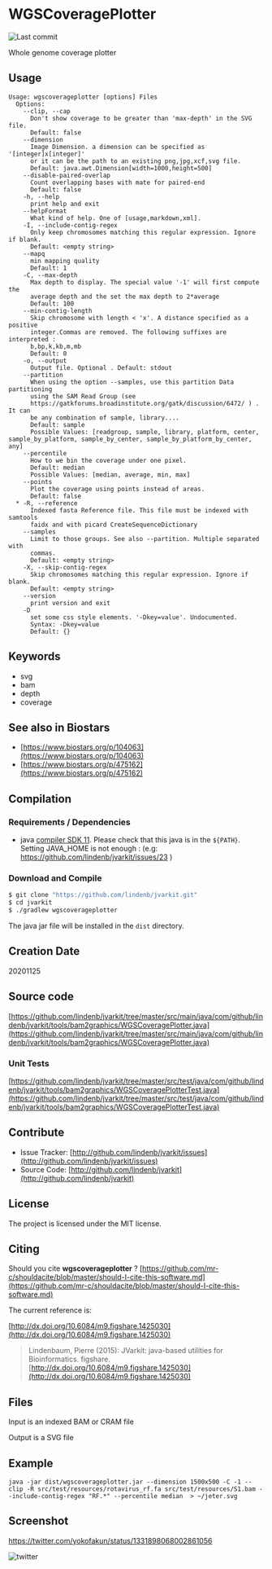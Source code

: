 # WGSCoveragePlotter

![Last commit](https://img.shields.io/github/last-commit/lindenb/jvarkit.png)

Whole genome coverage plotter


## Usage

```
Usage: wgscoverageplotter [options] Files
  Options:
    --clip, --cap
      Don't show coverage to be greater than 'max-depth' in the SVG file.
      Default: false
    --dimension
      Image Dimension. a dimension can be specified as '[integer]x[integer]' 
      or it can be the path to an existing png,jpg,xcf,svg file.
      Default: java.awt.Dimension[width=1000,height=500]
    --disable-paired-overlap
      Count overlapping bases with mate for paired-end
      Default: false
    -h, --help
      print help and exit
    --helpFormat
      What kind of help. One of [usage,markdown,xml].
    -I, --include-contig-regex
      Only keep chromosomes matching this regular expression. Ignore if blank.
      Default: <empty string>
    --mapq
      min mapping quality
      Default: 1
    -C, --max-depth
      Max depth to display. The special value '-1' will first compute the 
      average depth and the set the max depth to 2*average
      Default: 100
    --min-contig-length
      Skip chromosome with length < 'x'. A distance specified as a positive 
      integer.Commas are removed. The following suffixes are interpreted : 
      b,bp,k,kb,m,mb 
      Default: 0
    -o, --output
      Output file. Optional . Default: stdout
    --partition
      When using the option --samples, use this partition Data partitioning 
      using the SAM Read Group (see 
      https://gatkforums.broadinstitute.org/gatk/discussion/6472/ ) . It can 
      be any combination of sample, library....
      Default: sample
      Possible Values: [readgroup, sample, library, platform, center, sample_by_platform, sample_by_center, sample_by_platform_by_center, any]
    --percentile
      How to we bin the coverage under one pixel.
      Default: median
      Possible Values: [median, average, min, max]
    --points
      Plot the coverage using points instead of areas.
      Default: false
  * -R, --reference
      Indexed fasta Reference file. This file must be indexed with samtools 
      faidx and with picard CreateSequenceDictionary
    --samples
      Limit to those groups. See also --partition. Multiple separated with 
      commas. 
      Default: <empty string>
    -X, --skip-contig-regex
      Skip chromosomes matching this regular expression. Ignore if blank.
      Default: <empty string>
    --version
      print version and exit
    -D
      set some css style elements. '-Dkey=value'. Undocumented.
      Syntax: -Dkey=value
      Default: {}

```


## Keywords

 * svg
 * bam
 * depth
 * coverage



## See also in Biostars

 * [https://www.biostars.org/p/104063](https://www.biostars.org/p/104063)
 * [https://www.biostars.org/p/475162](https://www.biostars.org/p/475162)


## Compilation

### Requirements / Dependencies

* java [compiler SDK 11](https://jdk.java.net/11/). Please check that this java is in the `${PATH}`. Setting JAVA_HOME is not enough : (e.g: https://github.com/lindenb/jvarkit/issues/23 )


### Download and Compile

```bash
$ git clone "https://github.com/lindenb/jvarkit.git"
$ cd jvarkit
$ ./gradlew wgscoverageplotter
```

The java jar file will be installed in the `dist` directory.


## Creation Date

20201125

## Source code 

[https://github.com/lindenb/jvarkit/tree/master/src/main/java/com/github/lindenb/jvarkit/tools/bam2graphics/WGSCoveragePlotter.java](https://github.com/lindenb/jvarkit/tree/master/src/main/java/com/github/lindenb/jvarkit/tools/bam2graphics/WGSCoveragePlotter.java)

### Unit Tests

[https://github.com/lindenb/jvarkit/tree/master/src/test/java/com/github/lindenb/jvarkit/tools/bam2graphics/WGSCoveragePlotterTest.java](https://github.com/lindenb/jvarkit/tree/master/src/test/java/com/github/lindenb/jvarkit/tools/bam2graphics/WGSCoveragePlotterTest.java)


## Contribute

- Issue Tracker: [http://github.com/lindenb/jvarkit/issues](http://github.com/lindenb/jvarkit/issues)
- Source Code: [http://github.com/lindenb/jvarkit](http://github.com/lindenb/jvarkit)

## License

The project is licensed under the MIT license.

## Citing

Should you cite **wgscoverageplotter** ? [https://github.com/mr-c/shouldacite/blob/master/should-I-cite-this-software.md](https://github.com/mr-c/shouldacite/blob/master/should-I-cite-this-software.md)

The current reference is:

[http://dx.doi.org/10.6084/m9.figshare.1425030](http://dx.doi.org/10.6084/m9.figshare.1425030)

> Lindenbaum, Pierre (2015): JVarkit: java-based utilities for Bioinformatics. figshare.
> [http://dx.doi.org/10.6084/m9.figshare.1425030](http://dx.doi.org/10.6084/m9.figshare.1425030)


## Files

Input is an indexed BAM or CRAM file

Output is a SVG file

## Example
```
java -jar dist/wgscoverageplotter.jar --dimension 1500x500 -C -1 --clip -R src/test/resources/rotavirus_rf.fa src/test/resources/S1.bam --include-contig-regex "RF.*" --percentile median  > ~/jeter.svg
```

## Screenshot

https://twitter.com/yokofakun/status/1331898068002861056

![twitter](https://pbs.twimg.com/media/EnvaOnNW4AAkGTz?format=jpg&name=medium "Screenshot")

